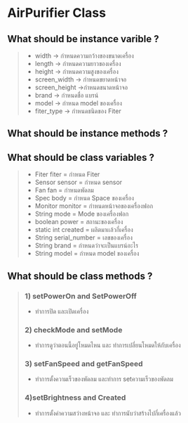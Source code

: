 # AirPurifier Class
## What should be instance varible ?
> * width -> กำหนดความกว้างของขนาดเครื่อง
> * length -> กำหนดความยาวของเครื่อง
> * height -> กำหนดความสูงของเครื่อง
> * screen_width -> กำหนดขยาดหน้าจอ
> * screen_height ->กำหนดขนาดหน้าจอ
> * brand  -> กำหนดชื่อ แบรน์
> * model -> กำหนด model ของเครื่อง
> * fiter_type -> กำหนดชนิดของ Fiter
## What should be instance methods ?
> ### 

## What should be class variables ?
> * Fiter fiter = กำหนด Fiter
> * Sensor sensor = กำหนด sensor
> * Fan fan = กำหนดพัดลม
> * Spec body = กำหนด Space ของเครื่อง
> * Monitor monitor = กำหนดหน้าจอของเครื่องฟอก
> * String mode = Mode ของเครื่องฟอก
> * boolean power = สถานะของเครื่อง
> * static int created = ผลิตมาเเล้วกี่เครื่อง
> * String serial_number = เลขของเครื่อง
> * String brand = กำหนดว่าจะเป็นแบรน์อะไร
> * String model = กำหนด model ของเครื่อง
## What should be class methods ?
> ### 1) setPowerOn and SetPowerOff
> - ทำการปิด และเปิดเครื่อง
> ### 2) checkMode and setMode
> - ทำการดูว่าตอนนี้อยู่โหมดไหน และ ทำการเปลี่ยนโหมดให้กับเครื่อง
> ### 3) setFanSpeed and getFanSpeed
> - ทำการตั้งความเร็วของพัดลม และทำการ setความเร็วของพัดลม
> ### 4)setBrightness and Created
> - ทำการตั้งค่าความสว่างหน้าจอ และ ทำการนับว่าสร้างไปกี่เครื่องแล้ว